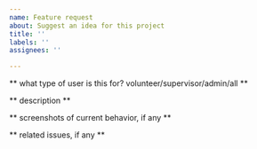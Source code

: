 ```yaml
---
name: Feature request
about: Suggest an idea for this project
title: ''
labels: ''
assignees: ''

---
```


** what type of user is this for? volunteer/supervisor/admin/all **

** description **

** screenshots of current behavior, if any **

** related issues, if any **
